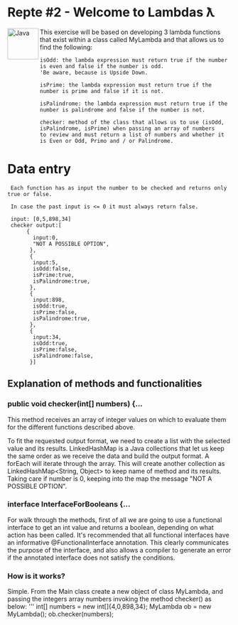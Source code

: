 # Repte #2 - Welcome to Lambdas ƛ
<img align="left" alt="Java" width="70px" src="https://forkpoint.com/wp-content/uploads/java-logo-transparent.png" />

This exercise will be based on developing 3 lambda functions that exist within a class called MyLambda and that allows us to find the following:

    isOdd: the lambda expression must return true if the number is even and false if the number is odd. 
    'Be aware, because is Upside Down.

    isPrime: the lambda expression must return true if the number is prime and false if it is not.

    isPalindrome: the lambda expression must return true if the number is palindrome and false if the number is not.

    checker: method of the class that allows us to use (isOdd, isPalindrome, isPrime) when passing an array of numbers 
    to review and must return a list of numbers and whether it is Even or Odd, Primo and / or Palindrome.
    
    
  # Data entry

     Each function has as input the number to be checked and returns only true or false.

     In case the past input is <= 0 it must always return false.

     input: [0,5,898,34]
     checker output:[
          {
            input:0,
            "NOT A POSSIBLE OPTION",
           },
           {
            input:5,
            isOdd:false,
            isPrime:true,
            isPalindrome:true,
           },
           {
            input:898,
            isOdd:true,
            isPrime:false,
            isPalindrome:true,
           },
           {
            input:34,
            isOdd:true,
            isPrime:false,
            isPalindrome:false,
           }]

## Explanation of methods and functionalities

### public void checker(int[] numbers) {...

   This method receives an array of integer values on which to evaluate them for the different functions described above.
    
   To fit the requested output format, we need to create a list with the selected value and its results. 
   LinkedHashMap is a Java collections that let us keep the same order as we receive the data and build the output format.
   A forEach will iterate through the array. This will create another collection as LinkedHashMap<String, Object> to keep
   name of method and its results. Taking care if number is 0, keeping into the map the message "NOT A POSSIBLE OPTION".
    
### interface InterfaceForBooleans {...

For walk through the methods, first of all we are going to use a functional interface to get an int value and returns a boolean,
depending on what action has been called. It's recommended that all functional interfaces have an informative 
@FunctionalInterface annotation. This clearly communicates the purpose of the interface, and also allows a compiler 
to generate an error if the annotated interface does not satisfy the conditions.


### How is it works? 

Simple. From the Main class create a new object of class MyLambda, and passing the integers array numbers invoking the method 
checker() as below:
    '''
        int[] numbers = new int[]{4,0,898,34};
        MyLambda ob = new MyLambda();
        ob.checker(numbers);
